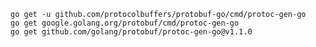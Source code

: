 
`go get -u github.com/protocolbuffers/protobuf-go/cmd/protoc-gen-go`  
               `go get google.golang.org/protobuf/cmd/protoc-gen-go`  
                   `go get github.com/golang/protobuf/protoc-gen-go@v1.1.0`  
